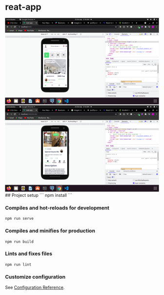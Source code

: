 # reat-app

<img src='https://github.com/Josimar-Victoria/rentar-y-vende/blob/main/Captura%20de%20pantalla%20de%202021-09-22%2003-16-24.png?raw=true' alt='img'/>
<img src='https://github.com/Josimar-Victoria/rentar-y-vende/blob/main/Captura%20de%20pantalla%20de%202021-09-22%2003-16-34.png?raw=true' alt='img'/>
## Project setup
```
npm install
```

### Compiles and hot-reloads for development
```
npm run serve
```

  

### Compiles and minifies for production
```
npm run build
```

### Lints and fixes files
```
npm run lint
```

### Customize configuration
See [Configuration Reference](https://cli.vuejs.org/config/).
